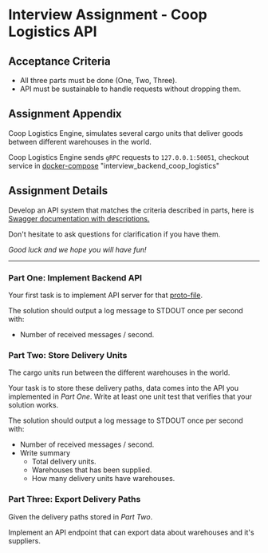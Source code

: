 # Interview Assignment - Coop Logistics API

## Acceptance Criteria

- All three parts must be done (One, Two, Three).
- API must be sustainable to handle requests without dropping them.

## Assignment Appendix

Coop Logistics Engine, simulates several cargo units that
deliver goods between different warehouses in the world.

Coop Logistics Engine sends `gRPC` requests to `127.0.0.1:50051`,
checkout service in
[docker-compose](../Dockerfile) "interview_backend_coop_logistics"

## Assignment Details

Develop an API system that matches the criteria described in parts,
here is [Swagger documentation with descriptions.](../api/logistics.swagger.json)

Don't hesitate to ask questions for clarification if you have them.

*Good luck and we hope you will have fun!*
___

### Part One: Implement Backend API

Your first task is to implement API server
for that [proto-file](../api/v1/logistics.proto).

The solution should output a log message to STDOUT once per second with:

- Number of received messages / second.

### Part Two: Store Delivery Units

The cargo units run between the different warehouses in the world.

Your task is to store these delivery paths,
data comes into the API you implemented in *Part One*.
Write at least one unit test that verifies that your solution works.

The solution should output a log message to STDOUT once per second with:

- Number of received messages / second.
- Write summary
  - Total delivery units.
  - Warehouses that has been supplied.
  - How many delivery units have warehouses.

### Part Three: Export Delivery Paths

Given the delivery paths stored in *Part Two*.

Implement an API endpoint that can export data about warehouses and it's
suppliers.
